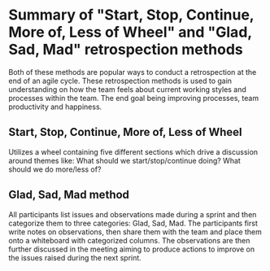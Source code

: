 # Summary of "Start, Stop, Continue, More of, Less of Wheel" and "Glad, Sad, Mad" retrospection methods

Both of these methods are popular ways to conduct a retrospection at the end of an agile cycle. 
These retrospection methods is used to gain understanding on how the team feels about current working styles and processes within the team. The end goal being improving processes, team productivity and happiness. 

## Start, Stop, Continue, More of, Less of Wheel

Utilizes a wheel containing five different sections which drive a discussion around themes like:
What should we start/stop/continue doing? What should we do more/less of?

## Glad, Sad, Mad method
All participants list issues and observations made during a sprint and then categorize them to three categories: Glad, Sad, Mad.
The participants first write notes on observations, then share them with the team and place them onto a whiteboard with categorized columns. 
The observations are then further discussed in the meeting aiming to produce actions to improve on the issues raised during the next sprint.
